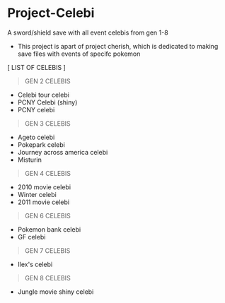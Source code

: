 # Project-Celebi
A sword/shield save with all event celebis from gen 1-8
* This project is apart of project cherish, which is dedicated to making save files with events of specifc pokemon

[ LIST OF CELEBIS ]
>GEN 2 CELEBIS
- Celebi tour celebi
- PCNY Celebi (shiny)
- PCNY celebi

>GEN 3 CELEBIS
- Ageto celebi
- Pokepark celebi
- Journey across america celebi
- Misturin

>GEN 4 CELEBIS
- 2010 movie celebi
- Winter celebi
- 2011 movie celebi

>GEN 6 CELEBIS
- Pokemon bank celebi
- GF celebi

>GEN 7 CELEBIS
- Ilex's celebi

>GEN 8 CELEBIS
- Jungle movie shiny celebi
